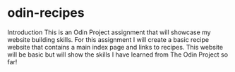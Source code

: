 # odin-recipes
Introduction
This is an Odin Project assignment that will showcase my website building skills. For this assignment I will create a basic recipe website that contains a main index page and links to recipes. This website will be basic but will show the skills I have learned from The Odin Project so far!
